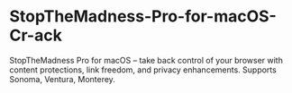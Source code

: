 # StopTheMadness-Pro-for-macOS-Cr-ack
StopTheMadness Pro for macOS – take back control of your browser with content protections, link freedom, and privacy enhancements. Supports Sonoma, Ventura, Monterey.
